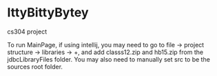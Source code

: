# IttyBittyBytey
cs304 project

To run MainPage, if using intellij, you may need to go to file -> project structure -> libraries -> +, and add classs12.zip and hb15.zip from the jdbcLibraryFiles folder. You may also need to manually set src to be the sources root folder.
